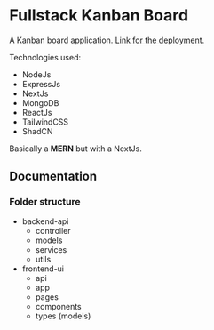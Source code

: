 # Fullstack Kanban Board
A Kanban board application. [Link for the deployment.](https://07prajwal2000kanbanboard.vercel.app/)

Technologies used:
- NodeJs
- ExpressJs
- NextJs
- MongoDB
- ReactJs
- TailwindCSS
- ShadCN

Basically a **MERN** but with a NextJs.

## Documentation
### Folder structure
- backend-api
    - controller
    - models
    - services
    - utils
- frontend-ui
    - api
    - app
    - pages
    - components
    - types (models)